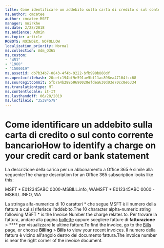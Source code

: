 ```yaml
---
title: Come identificare un addebito sulla carta di credito o sul conto corrente bancario
ms.author: cmcatee
author: cmcatee-MSFT
manager: mnirkhe
ms.date: 2/28/2018
ms.audience: Admin
ms.topic: article
ROBOTS: NOINDEX, NOFOLLOW
localization_priority: Normal
ms.collection: Adm_O365
ms.custom:
- "451"
- "1960"
- "1500019"
ms.assetid: db7b34b7-0843-4f4b-9222-bfb998b860df
ms.openlocfilehash: 20cefc194bf9e591ae5bf11ac898ea47104fcc68
ms.sourcegitcommit: 5fb7a4b28859690020efdea630d03e70cc0e6334
ms.translationtype: MT
ms.contentlocale: it-IT
ms.lasthandoff: 06/28/2019
ms.locfileid: "35384579"
---
```

# <a name="how-to-identify-a-charge-on-your-credit-card-or-bank-statement"></a><span data-ttu-id="1b3a4-102">Come identificare un addebito sulla carta di credito o sul conto corrente bancario</span><span class="sxs-lookup"><span data-stu-id="1b3a4-102">How to identify a charge on your credit card or bank statement</span></span>

<span data-ttu-id="1b3a4-103">La descrizione della carica per un abbonamento a Office 365 è simile alla seguente:</span><span class="sxs-lookup"><span data-stu-id="1b3a4-103">The charge description for an Office 365 subscription looks like this:</span></span>
  
<span data-ttu-id="1b3a4-104">MSFT \* E012345ABC 0000-MSBILL.info, WA</span><span class="sxs-lookup"><span data-stu-id="1b3a4-104">MSFT \* E012345ABC 0000 - MSBILL.INFO, WA</span></span>
  
<span data-ttu-id="1b3a4-105">La stringa alfa-numerica di 10 caratteri \* che segue MSFT è il numero della fattura a cui si riferisce l'addebito.</span><span class="sxs-lookup"><span data-stu-id="1b3a4-105">The 10 character alpha-numeric string following MSFT \* is the Invoice Number the charge relates to.</span></span> <span data-ttu-id="1b3a4-106">Per trovare la fattura, andare alla pagina [bollette](https://go.microsoft.com/fwlink/p/?linkid=848039) oppure scegliere fatture di **fatturazione** \> \*\*\*\* per visualizzare le ultime fatture.</span><span class="sxs-lookup"><span data-stu-id="1b3a4-106">To find the invoice, go to the [Bills](https://go.microsoft.com/fwlink/p/?linkid=848039) page, or choose **Billing** \> **Bills** to view your recent invoices.</span></span> <span data-ttu-id="1b3a4-107">Il numero della fattura è vicino all'angolo destro del documento fattura.</span><span class="sxs-lookup"><span data-stu-id="1b3a4-107">The invoice number is near the right corner of the invoice document.</span></span>
  